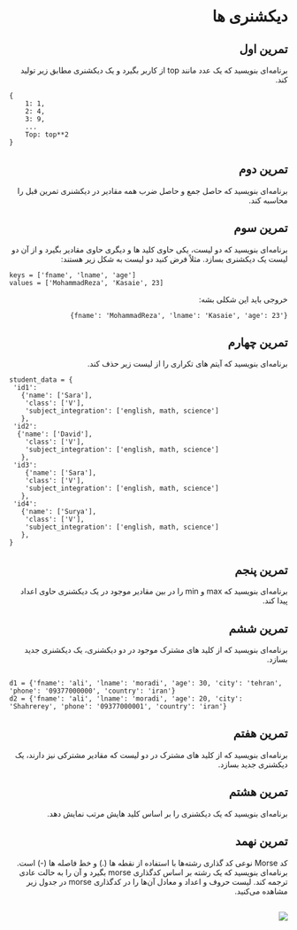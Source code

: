 <div dir="rtl">

# دیکشنری ها


## تمرین اول

برنامه‌ای بنویسید که یک عدد مانند top از کاربر بگیرد و یک دیکشنری مطابق زیر تولید کند.

<div dir="ltr">

```
{
    1: 1,
    2: 4,
    3: 9,
    ...
    Top: top**2
}
```
</div>

## تمرین دوم

برنامه‌ای بنویسید که حاصل جمع و حاصل ضرب همه مقادیر در دیکشنری تمرین قبل را محاسبه کند.


## تمرین سوم

برنامه‌ای بنویسید که دو لیست، یکی حاوی کلید ها و دیگری حاوی مقادیر بگیرد و از آن دو لیست یک دیکشنری بسازد. مثلاً فرض کنید دو لیست به شکل زیر هستند:

<div dir="ltr">
    
```
keys = ['fname', 'lname', 'age']
values = ['MohammadReza', 'Kasaie', 23]
```
    
</div>
خروجی باید این شکلی بشه:


```
{'fname': 'MohammadReza', 'lname': 'Kasaie', 'age': 23}
```

## تمرین چهارم

برنامه‌ای بنویسید که آیتم های تکراری را از لیست زیر حذف کند.

<div dir="ltr">

```
student_data = {
 'id1': 
   {'name': ['Sara'], 
    'class': ['V'], 
    'subject_integration': ['english, math, science']
   },
 'id2': 
  {'name': ['David'], 
    'class': ['V'], 
    'subject_integration': ['english, math, science']
   },
 'id3': 
    {'name': ['Sara'], 
    'class': ['V'], 
    'subject_integration': ['english, math, science']
   },
 'id4': 
   {'name': ['Surya'], 
    'class': ['V'], 
    'subject_integration': ['english, math, science']
   },
}
```

</div>

## تمرین پنجم

برنامه‌ای بنویسید که max و  min را در بین مقادیر موجود در یک دیکشنری حاوی اعداد پیدا کند.


## تمرین ششم

برنامه‌ای بنویسید که از کلید های مشترک موجود در دو دیکشنری، یک دیکشنری جدید بسازد.

<div dir="ltr">

```

d1 = {'fname': 'ali', 'lname': 'moradi', 'age': 30, 'city': 'tehran', 'phone': '09377000000', 'country': 'iran'}
d2 = {'fname': 'ali', 'lname': 'moradi', 'age': 20, 'city': 'Shahrerey', 'phone': '09377000001', 'country': 'iran'}

```

</div>


## تمرین هفتم

برنامه‌ای بنویسید که از کلید های مشترک در دو لیست که مقادیر مشترکی نیز دارند، یک دیکشنری جدید بسازد.


## تمرین هشتم

برنامه‌ای بنویسید که یک دیکشنری را بر اساس کلید هایش مرتب نمایش دهد.


## تمرین نهمد

کد Morse نوعی کد گذاری رشته‌ها با استفاده از نقطه ها (.) و خط فاصله ها (-) است. برنامه‌ای بنویسید که یک رشته بر اساس کدگذاری morse بگیرد و آن را به حالت عادی ترجمه کند. لیست حروف و اعداد و معادل آن‌ها را در کدگذاری morse در جدول زیر مشاهده می‌کنید.

## ![](https://microbit-challenges.readthedocs.io/en/latest/_images/morse.png)

</div>
